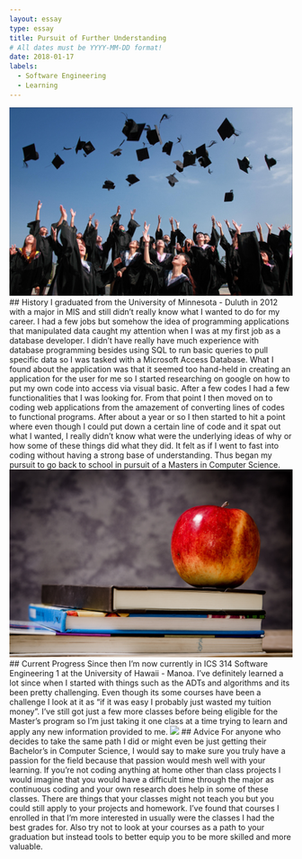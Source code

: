 ```yaml
---
layout: essay
type: essay
title: Pursuit of Further Understanding
# All dates must be YYYY-MM-DD format!
date: 2018-01-17
labels:
  - Software Engineering
  - Learning
---
```


<img class="ui tiny left circular floated image" src="../images/history.jpeg">
## History
I graduated from the University of Minnesota - Duluth in 2012 with a major in MIS and still didn’t really know what I wanted to do for my career. I had a few jobs but somehow the idea of programming applications that manipulated data caught my attention when I was at my first job as a database developer. I didn’t have really have much experience with database programming besides using SQL to run basic queries to pull specific data so I was tasked with a Microsoft Access Database. What I found about the application was that it seemed too hand-held in creating an application for the user for me so I started researching on google on how to put my own code into access via visual basic. After a few codes I had a few functionalities that I was looking for. From that point I then moved on to coding web applications from the amazement of converting lines of codes to functional programs. After about a year or so I then started to hit a point where even though I could put down a certain line of code and it spat out what I wanted, I really didn’t know what were the underlying ideas of why or how some of these things did what they did. It felt as if I went to fast into coding without having a strong base of understanding. Thus began my pursuit to go back to school in pursuit of a Masters in Computer Science.
<img class="ui tiny left circular floated image" src="../images/progress.jpeg">
## Current Progress
Since then I’m now currently in ICS 314 Software Engineering 1 at the University of Hawaii - Manoa. I’ve definitely learned a lot since when I started with things such as the ADTs and algorithms and its been pretty challenging. Even though its some courses have been a challenge I look at it as “if it was easy I probably just wasted my tuition money”. I’ve still got just a few more classes before being eligible for the Master’s program so I’m just taking it one class at a time trying to learn and apply any new information provided to me. 
<img class="ui tiny left circular floated image" src="../images/success.jpeg">
## Advice
For anyone who decides to take the same path I did or might even be just getting their Bachelor’s in Computer Science, I would say to make sure you truly have a passion for the field because that passion would mesh well with your learning. If you’re not coding anything at home other than class projects I would imagine that you would have a difficult time through the major as continuous coding and your own research does help in some of these classes. There are things that your classes might not teach you but you could still apply to your projects and homework. I’ve found that courses I enrolled in that I’m more interested in usually were the classes I had the best grades for. Also try not to look at your courses as a path to your graduation but instead tools to better equip you to be more skilled and more valuable.

